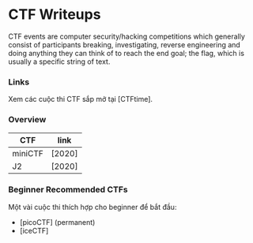 # CTF Writeups


CTF events are computer security/hacking competitions which generally consist of participants breaking, investigating, reverse engineering and doing anything they can think of to reach the end goal; the flag, which is usually a specific string of text.

### Links
Xem các cuộc thi CTF sắp mở tại [CTFtime].


### Overview

| CTF | link
| ------ | ------ |
| miniCTF | [2020] |
| J2 | [2020] |

### Beginner Recommended CTFs
Một vài cuộc thi thích hợp cho beginner để bắt đầu: 
- [picoCTF] (permanent)
- [iceCTF]
